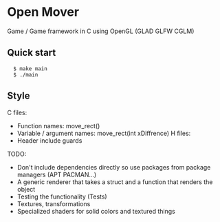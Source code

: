 # Open Mover 
Game / Game framework in C using OpenGL (GLAD GLFW CGLM)

## Quick start
```console
  $ make main
  $ ./main
```

## Style
C files:
 - Function names: move_rect()
 - Variable / argument names: move_rect(int xDiffrence)
H files:
 - Header include guards

TODO:
 - Don't include dependencies directly so use packages from package managers (APT PACMAN...)
 - A generic renderer that takes a struct and a function that renders the object
 - Testing the functionality (Tests)
 - Textures, transformations
 - Specialized shaders for solid colors and textured things
